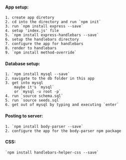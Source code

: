 #### App setup:

	1. create app diretory
	2. cd into the directory and run `npm init`
	3. run `npm install express --save`
	4. setup 'index.js' file
	5. `npm install express-handlebars --save`
	6. setup the handlebars directory
	7. configure the app for handlebars
	8. render to handlebars
	9. `npm install method-override`

#### Database setup:

	1. `npm install mysql --save`
	2. navigate to the db folder in this app
	3. get into mysql
		maybe it's `mysql`
		or `mysql -u root -p`
	4. run `source schema.sql`
	5. run `source seeds.sql`
	6. get out of mysql by typing and executing `enter`

#### Posting to server:

	1. `npm install body-parser --save`
	2. configure the app for the body-parser npm package

#### CSS:

	`npm install handlebars-helper-css --save`

